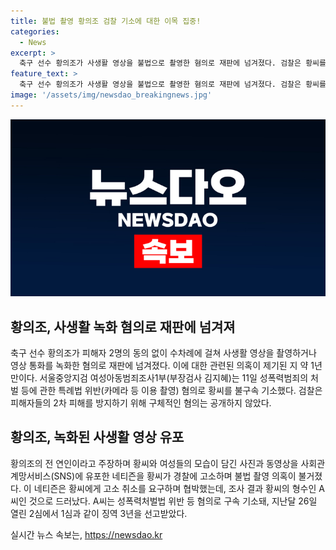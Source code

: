 ```yaml
---
title: 불법 촬영 황의조 검찰 기소에 대한 이목 집중!
categories:
  - News
excerpt: >
  축구 선수 황의조가 사생활 영상을 불법으로 촬영한 혐의로 재판에 넘겨졌다. 검찰은 황씨를 불구속 기소했으며 피해자들의 2차 피해를 방지하기 위해 구체적인 혐의는 공개하지 않았다. 지난해 6월 황씨의 전 연인이라고 주장하며 황씨와 여성들의 모습이 담긴 사진과 동영상을 SNS에 유포한 네티즌을 황씨가 경찰에 고소하며 불법 촬영 의혹이 드러났다. A씨도 관련 혐의로 구속 기소돼 3년 징역형을 선고받았다. 축구 선수 황의조의 논란이 계속되고 있다.
feature_text: >
  축구 선수 황의조가 사생활 영상을 불법으로 촬영한 혐의로 재판에 넘겨졌다. 검찰은 황씨를 불구속 기소했으며 피해자들의 2차 피해를 방지하기 위해 구체적인 혐의는 공개하지 않았다. 지난해 6월 황씨의 전 연인이라고 주장하며 황씨와 여성들의 모습이 담긴 사진과 동영상을 SNS에 유포한 네티즌을 황씨가 경찰에 고소하며 불법 촬영 의혹이 드러났다. A씨도 관련 혐의로 구속 기소돼 3년 징역형을 선고받았다. 축구 선수 황의조의 논란이 계속되고 있다.
image: '/assets/img/newsdao_breakingnews.jpg'
---
```


<p><img src="/assets/img/newsdao_breakingnews.jpg" alt="ontimetimes 속보" /></p>

<h2 data-ke-size="size26">황의조, 사생활 녹화 혐의로 재판에 넘겨져</h2>

<p data-ke-size="size16">축구 선수 황의조가 피해자 2명의 동의 없이 수차례에 걸쳐 사생활 영상을 촬영하거나 영상 통화를 녹화한 혐의로 재판에 넘겨졌다. 이에 대한 관련된 의혹이 제기된 지 약 1년 만이다. 서울중앙지검 여성아동범죄조사1부(부장검사 김지혜)는 11일 성폭력범죄의 처벌 등에 관한 특례법 위반(카메라 등 이용 촬영) 혐의로 황씨를 불구속 기소했다. 검찰은 피해자들의 2차 피해를 방지하기 위해 구체적인 혐의는 공개하지 않았다.</p>

<h2 data-ke-size="size26">황의조, 녹화된 사생활 영상 유포</h2>

<p data-ke-size="size16">황의조의 전 연인이라고 주장하며 황씨와 여성들의 모습이 담긴 사진과 동영상을 사회관계망서비스(SNS)에 유포한 네티즌을 황씨가 경찰에 고소하며 불법 촬영 의혹이 불거졌다. 이 네티즌은 황씨에게 고소 취소를 요구하며 협박했는데, 조사 결과 황씨의 형수인 A씨인 것으로 드러났다. A씨는 성폭력처벌법 위반 등 혐의로 구속 기소돼, 지난달 26일 열린 2심에서 1심과 같이 징역 3년을 선고받았다.</p>
실시간 뉴스 속보는, <a href="https://newsdao.kr" rel="dofollow">https://newsdao.kr</a>



